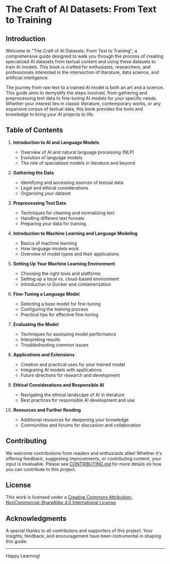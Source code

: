 # The Craft of AI Datasets: From Text to Training

## Introduction

Welcome to "The Craft of AI Datasets: From Text to Training", a comprehensive guide designed to walk you through the process of creating specialized AI datasets from textual content and using these datasets to train AI models. This book is crafted for enthusiasts, researchers, and professionals interested in the intersection of literature, data science, and artificial intelligence.

The journey from raw text to a trained AI model is both an art and a science. This guide aims to demystify the steps involved, from gathering and preprocessing text data to fine-tuning AI models for your specific needs. Whether your interest lies in classic literature, contemporary works, or any expansive corpus of textual data, this book provides the tools and knowledge to bring your AI projects to life.

## Table of Contents

1. **Introduction to AI and Language Models**
   - Overview of AI and natural language processing (NLP)
   - Evolution of language models
   - The role of specialized models in literature and beyond

2. **Gathering the Data**
   - Identifying and accessing sources of textual data
   - Legal and ethical considerations
   - Organizing your dataset

3. **Preprocessing Text Data**
   - Techniques for cleaning and normalizing text
   - Handling different text formats
   - Preparing your data for training

4. **Introduction to Machine Learning and Language Modeling**
   - Basics of machine learning
   - How language models work
   - Overview of model types and their applications

5. **Setting Up Your Machine Learning Environment**
   - Choosing the right tools and platforms
   - Setting up a local vs. cloud-based environment
   - Introduction to Docker and containerization

6. **Fine-Tuning a Language Model**
   - Selecting a base model for fine-tuning
   - Configuring the training process
   - Practical tips for effective fine-tuning

7. **Evaluating the Model**
   - Techniques for assessing model performance
   - Interpreting results
   - Troubleshooting common issues

8. **Applications and Extensions**
   - Creative and practical uses for your trained model
   - Integrating AI models with applications
   - Future directions for research and development

9. **Ethical Considerations and Responsible AI**
   - Navigating the ethical landscape of AI in literature
   - Best practices for responsible AI development and use

10. **Resources and Further Reading**
    - Additional resources for deepening your knowledge
    - Communities and forums for discussion and collaboration

## Contributing

We welcome contributions from readers and enthusiasts alike! Whether it's offering feedback, suggesting improvements, or contributing content, your input is invaluable. Please see [CONTRIBUTING.md](CONTRIBUTING.md) for more details on how you can contribute to this project.

## License

This work is licensed under a [Creative Commons Attribution-NonCommercial-ShareAlike 4.0 International License](http://creativecommons.org/licenses/by-nc-sa/4.0/).

## Acknowledgments

A special thanks to all contributors and supporters of this project. Your insights, feedback, and encouragement have been instrumental in shaping this guide.

---

Happy Learning!

